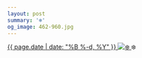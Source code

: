 ```yaml
---
layout: post
summary: '❄️'
og_image: 462-960.jpg
---
```


<p>
 <time>
  <a href="/462">
   {{ page.date | date: "%B %-d, %Y" }}
  </a>
 </time>
 <a href="/462">
  <img alt="❄️" sizes="(min-width: 700px) 50vw, calc(100vw - 2rem)" src="{{ site.assets_url }}/462-480.jpg" srcset="{{ site.assets_url }}/462-960.jpg 960w, {{ site.assets_url }}/462-720.jpg 720w, {{ site.assets_url }}/462-480.jpg 480w, {{ site.assets_url }}/462-240.jpg 240w"/>
 </a>
 <span>
  ❄️
 </span>
</p>
